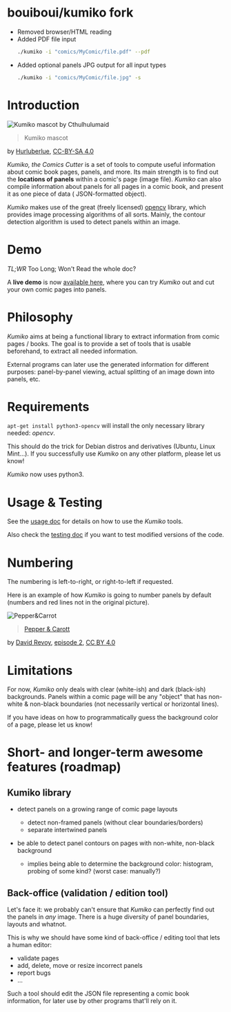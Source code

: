 # bouiboui/kumiko fork

- Removed browser/HTML reading
- Added PDF file input
  ```sh
  ./kumiko -i "comics/MyComic/file.pdf" --pdf
  ```
- Added optional panels JPG output for all input types
  ```sh
  ./kumiko -i "comics/MyComic/file.jpg" -s
  ``` 

# Introduction

![Kumiko mascot by Cthulhulumaid](artwork/kumiko-big.png "Kumiko mascot by Cthulhulumaid")

> Kumiko mascot
>
by [Hurluberlue](https://www.twitch.tv/hurluberlue "twitch link"), [CC-BY-SA 4.0](https://creativecommons.org/licenses/by-sa/4.0/ "Creative Commons License")

*Kumiko, the Comics Cutter* is a set of tools to compute useful information about comic book pages, panels, and more.
Its main strength is to find out the **locations of panels** within a comic's page (image file).
*Kumiko* can also compile information about panels for all pages in a comic book, and present it as one piece of data (
JSON-formatted object).

*Kumiko* makes use of the great (freely licensed) [opencv](https://opencv.org/) library, which provides image processing
algorithms of all sorts.
Mainly, the contour detection algorithm is used to detect panels within an image.

# Demo

*TL;WR* Too Long; Won't Read the whole doc?

A **live demo** is now [available here](https://kumiko.njean.me/demo), where you can try *Kumiko* out and cut your own
comic pages into panels.

# Philosophy

*Kumiko* aims at being a functional library to extract information from comic pages / books.
The goal is to provide a set of tools that is usable beforehand, to extract all needed information.

External programs can later use the generated information for different purposes: panel-by-panel viewing, actual
splitting of an image down into panels, etc.

# Requirements

`apt-get install python3-opencv` will install the only necessary library needed: *opencv*.

This should do the trick for Debian distros and derivatives (Ubuntu, Linux Mint...).
If you successfully use *Kumiko* on any other platform, please let us know!

*Kumiko* now uses python3.

# Usage & Testing

See the [usage doc](doc/Usage.md) for details on how to use the *Kumiko* tools.

Also check the [testing doc](doc/Testing.md) if you want to test modified versions of the code.

# Numbering

The numbering is left-to-right, or right-to-left if requested.

Here is an example of how *Kumiko* is going to number panels by default (numbers and red lines not in the original
picture).

![Pepper&Carrot](doc/img/numbering.png "Pepper&Carrot")

> [Pepper & Carott](https://www.peppercarrot.com/)
>
by [David Revoy](https://www.davidrevoy.com), [episode 2](https://www.peppercarrot.com/en/article237/episode-2-rainbow-potions), [CC BY 4.0](https://creativecommons.org/licenses/by/4.0/)

# Limitations

For now, *Kumiko* only deals with clear (white-ish) and dark (black-ish) backgrounds.
Panels within a comic page will be any "object" that has non-white & non-black boundaries (not necessarily vertical or
horizontal lines).

If you have ideas on how to programmatically guess the background color of a page, please let us know!

# Short- and longer-term awesome features (roadmap)

## Kumiko library

* detect panels on a growing range of comic page layouts
    * detect non-framed panels (without clear boundaries/borders)
    * separate intertwined panels

* be able to detect panel contours on pages with non-white, non-black background
    * implies being able to determine the background color: histogram, probing of some kind? (worst case: manually?)

## Back-office (validation / edition tool)

Let's face it: we probably can't ensure that *Kumiko* can perfectly find out the panels in *any* image.
There is a huge diversity of panel boundaries, layouts and whatnot.

This is why we should have some kind of back-office / editing tool that lets a human editor:

* validate pages
* add, delete, move or resize incorrect panels
* report bugs
* ...

Such a tool should edit the JSON file representing a comic book information, for later use by other programs that'll
rely on it.
